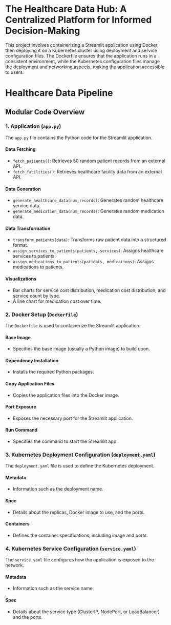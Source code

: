# The Healthcare Data Hub: A Centralized Platform for Informed Decision-Making

This project involves containerizing a Streamlit application using Docker, then deploying it on a Kubernetes cluster using deployment and service configuration files. The Dockerfile ensures that the application runs in a consistent environment, while the Kubernetes configuration files manage the deployment and networking aspects, making the application accessible to users.

# Healthcare Data Pipeline

## Modular Code Overview

### 1. Application (`app.py`)

The `app.py` file contains the Python code for the Streamlit application.

#### Data Fetching

* `fetch_patients()`: Retrieves 50 random patient records from an external API.
* `fetch_facilities()`: Retrieves healthcare facility data from an external API.

#### Data Generation

* `generate_healthcare_data(num_records)`: Generates random healthcare service data.
* `generate_medication_data(num_records)`: Generates random medication data.

#### Data Transformation

* `transform_patients(data)`: Transforms raw patient data into a structured format.
* `assign_services_to_patients(patients, services)`: Assigns healthcare services to patients.
* `assign_medications_to_patients(patients, medications)`: Assigns medications to patients.

#### Visualizations

* Bar charts for service cost distribution, medication cost distribution, and service count by type.
* A line chart for medication cost over time.

### 2. Docker Setup (`Dockerfile`)

The `Dockerfile` is used to containerize the Streamlit application.

#### Base Image

* Specifies the base image (usually a Python image) to build upon.

#### Dependency Installation

* Installs the required Python packages.

#### Copy Application Files

* Copies the application files into the Docker image.

#### Port Exposure

* Exposes the necessary port for the Streamlit application.

#### Run Command

* Specifies the command to start the Streamlit app.

### 3. Kubernetes Deployment Configuration (`deployment.yaml`)

The `deployment.yaml` file is used to define the Kubernetes deployment.

#### Metadata

* Information such as the deployment name.

#### Spec

* Details about the replicas, Docker image to use, and the ports.

#### Containers

* Defines the container specifications, including image and ports.

### 4. Kubernetes Service Configuration (`service.yaml`)

The `service.yaml` file configures how the application is exposed to the network.

#### Metadata

* Information such as the service name.

#### Spec

* Details about the service type (ClusterIP, NodePort, or LoadBalancer) and the ports.
